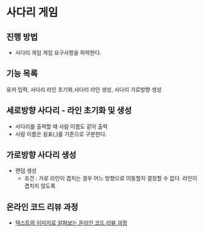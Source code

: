 # 사다리 게임
## 진행 방법
* 사다리 게임 게임 요구사항을 파악한다.

## 기능 목록
유저 입력, 사다리 라인 초기화,사다리 라인 생성, 사다리 가로방향 생성 

## 세로방향 사다리 - 라인 초기화 및 생성
* 사다리를 출력할 때 사람 이름도 같이 출력
* 사람 이름은 쉼표(,)를 기준으로 구분한다.

## 가로방향 사다리  생성
* 랜덤 생성 
    * 조건 : 가로 라인이 겹치는 경우 어느 방향으로 이동할지 결정할 수 없다.
            라인이 겹치지 않도록 
           

## 온라인 코드 리뷰 과정
* [텍스트와 이미지로 살펴보는 온라인 코드 리뷰 과정](https://github.com/nextstep-step/nextstep-docs/tree/master/codereview)